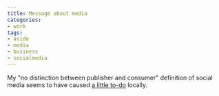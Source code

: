 ```yaml
---
title: Message about media
categories:
- work
tags:
- aside
- media
- business
- socialmedia
---
```


My "no distinction between publisher and consumer" definition of social media seems to have caused [a little to-do][1] locally.

   [1]: http://www.standingprblog.com/2008/04/04/whats-your-definition-of-social-media/

